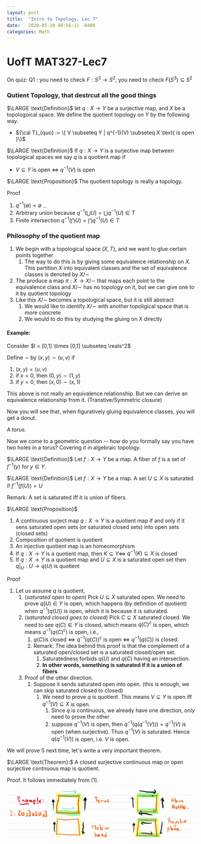 ```yaml
---
layout: post
title:  "Intro to Topology, Lec 7"
date:   2020-05-20 00:56:11 -0400
categories: Math
---
```


# UofT MAT327-Lec7
On quiz:
Q1 :  you need to check $F : S^3 \rightarrow S^2$, you need to check $F(S^3) \subseteq S^2$

### Qutient Topology, that destrcut all the good things

$\LARGE \text{Definition}$ let $q : X \rightarrow Y$ be a surjective map, and $X$ be a topologoical space. We define the quotient topology on $Y$ by the following way.
*  ${\cal T}_{quo} := \{ V \subseteq Y | q^{-1}(V) \subseteq X \text{ is open }\}$


$\LARGE \text{Definition}$ If $q : X \rightarrow Y$ is a surjective map between topological spaces we say $q$ is a quotient map if 
*   $V \subseteq Y$ is open $\iff$ $q^{-1}(V)$ is open


$\LARGE \text{Proposition}$ The quotient topology is really a topology.

$\text{Proof}$ 
1) $q^{-1}(\emptyset) = \emptyset$ ..
2) Arbitrary union because $q^{-1}(\bigcup U) = \bigcup q^{-1}(U) \in T$
3) Finite intersection $q^{-1}(\bigcap U) = \bigcap q^{-1}(U) \in T$

### Philosophy of the quotient map
1) We begin with a topological space $(X, T)$, and we want to glue certain points together
   1) The way to do this is by giving some equivalence relationship on $X$. This partition $X$ into equivalent classes and the set of equivalence classes is denoted by $X/\sim$
2) The produce a map $\pi : X \rightarrow X / \sim$ that maps each point to the equivalence class and $X/ \sim$ has no topology on it, but we can give one to it by quotient topology
3) Like this $X / \sim$ becomes a topological space, but it is still abstract 
   1) We would like to identify $X / \sim$ with another topoligical space that is more concrete
   2) We would to do this by studying the gluing on $X$ directly

#### Example:
Consider $I = [0,1] \times [0,1] \subseteq \reals^2$

Define $\sim$ by $(x,y) \sim (u,v)$ if
1) $(x,y) = (u,v)$
2) if $x = 0$, then $(0, y) \sim (1,y)$
3) if $y = 0$, then $(x,0) \sim (x,1)$

This above is not really an equivalence relationship. But we can derive an equivalence relationship from it. (Transtive/Symmetric closure)

Now you will see that, when figuratively gluing equivalence classes, you will get a donut.

A torus.

Now we come to a geometric question -- how do you formally say you have two holes in a torus? Covering it in algebraic topology.

$\LARGE \text{Definition}$ Let $f : X \rightarrow Y$ be a map. A fiber of $f$ is a set of $f^{-1}(y)$ for $y \in Y$.

$\LARGE \text{Definition}$ Let $f : X \rightarrow Y$ be a map. A set $U \subseteq X$ is saturated if $f^{-1}(f(U)) = U$

Remark: A set is saturated iff it is union of fibers.

$\LARGE \text{Proposition}$ 
1) A continuous surject map $q : X \rightarrow Y$ is a quotient map if and only if it sens saturated open sets (or saturated closed sets) into open sets (closed sets)
2) Composition of quotient is quotient
3) An injective quotient map is an homeomorphism
4) If $q : X \rightarrow Y$ is a quotient map, then $K \subseteq Y \iff$ $q^{-1}(K) \subseteq X$ is closed
5) If $q : X \rightarrow Y$ is a quotient map and $U \subseteq X$ is a saturated open set then $q | _U : U \rightarrow q(U)$ is quotient

$\text{Proof}$
1. Let us assume $q$ is quotient,
   1. (*saturated open to open*) Pick $U \subseteq X$ saturated open. We need to prove $q(U) \in Y$ is open, which happens (by definition of quotient) when $q^{-1}(q(U))$ is open, which it is because it is saturated.
   2. (*saturated closed goes to closed*) Pick $C \subseteq X$ saturated closed. We need to see $q(C) \in Y$ is closed, which means $q(C)^c$ is open, which means $q^{-1}(q(C)^c)$ is open, i.e., 
      1. $q(C) \text{is closed} \iff q^{-1}(q(C))^c$ is open $\iff$ $q^{-1}(q(C))$ is closed
      2. Remark: The idea behind this proof is that the complement of a saturated open/closed set is a saturated closed/open set.
         1. Saturatedness forbids $q(U)$ and $q(C)$ having an intersection.
         2. __In other words, something is saturated if it is a union of fibers__ 
   3. Proof of the other direction.
      1. Suppose it sends saturated open into open. (this is enough, we can skip saturated closed to closed)
         1. We need to prove $q$ is quotient. This means $V \subseteq Y$ is open iff $q^{-1}(V) \subseteq X$ is open.
            1. Since $q$ is continuous, we already have one direction, only need to prove the other
            2. suppose $q^{-1}(V)$ is open, then $q^{-1}(q(q^{-1}(V))) = q^{-1}(V)$ is open (when surjective). Thus $q^{-1}(V)$ is saturated. Hence $q(q^{-1}(V))$ is open, i.e. $V$ is open.
   
We will prove 5 next time, let's write a very important theorem.

$\LARGE \text{Theorem}:$ A closed surjective continuous map or open surjective contnuous map is quotient.

$\text{Proof.}$ It follows immediately from (1).


![](/assets/img/2020-05-27-15-00-54.png)

